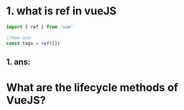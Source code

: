 # 1. what is ref in vueJS
```js
import { ref } from 'vue'

//how use
const tags = ref([])
```
## 1. ans: 


# What are the lifecycle methods of VueJS?

